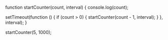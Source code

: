 <!-- ## Counter without setInterval -->

<!-- Without using setInterval, try to code a counter in Javascript. There is a hint at the bottom of the file if you get stuck. -->

function startCounter(count, interval) {
  console.log(count);

  setTimeout(function () {
    if (count > 0) {
      startCounter(count - 1, interval);
    }
  }, interval);
}

<!-- // Example: Start the counter with a count of 5 and an interval of 1000 milliseconds (1 second) -->
startCounter(5, 1000);








































































